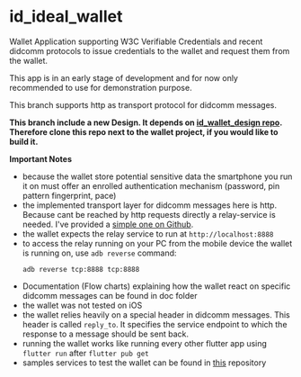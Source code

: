 # id_ideal_wallet

Wallet Application supporting W3C Verifiable Credentials and recent didcomm protocols
to issue credentials to the wallet and request them from the wallet.

This app is in an early stage of development and for now only recommended to use for demonstration purpose.

This branch supports http as transport protocol for didcomm messages. 

**This branch include a new Design. It depends on [id_wallet_design repo](http://suc-1.hs-mittweida.de/erik/id_wallet_design).
Therefore clone this repo next to the wallet project, if you would like to build it.**

**Important Notes**
- because the wallet store potential sensitive data the smartphone you run it on must offer an enrolled authentication mechanism (password, pin pattern fingerprint, pace)
- the implemented transport layer for didcomm messages here is http. Because cant be reached by http requests directly a relay-service is needed. I've provided a [simple one on Github](https://github.com/b2cm/simple_didcomm_relay).
- the wallet expects the relay service to run at `http://localhost:8888`
- to access the relay running on your PC from the mobile device the wallet is running on, use `adb reverse` command:
  ```
  adb reverse tcp:8888 tcp:8888
  ```
- Documentation  (Flow charts) explaining how the wallet react on specific didcomm messages can be found in doc folder
- the wallet was not tested on iOS
- the wallet relies heavily on a special header in didcomm messages. This header is called `reply_to`. It specifies the service endpoint to which the response to a message should be sent back.
- running the wallet works like running every other flutter app using `flutter run` after `flutter pub get`
- samples services to test the wallet can be found in [this](https://github.com/b2cm/didcomm_examples) repository

